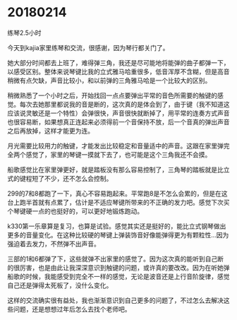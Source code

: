 # 20180214

练琴2.5小时

今天到kajia家里练琴和交流，很感谢，因为琴行都关门了。

她大部分时间都去上班了，难得弹三角，我还是尽可能地将能弹的曲子都弹一下，以感受区别。整体来说琴键比我的立式雅马哈重很多，低音浑厚不含糊，但是高音稍微有点欠缺，声音比较小，和以前弹的三角雅马哈是一个比较大的区别。

稍微熟悉了一个小时之后，开始找回一点点要弹出平常的音色所需要的触键的感觉。每次去她那里都说我的音是断的，这次真的是体会到了，由于键（我不知道这应该说灵敏还是一个特性）会弹很快，声音很快就断掉了，用平常的连奏方式声音也很容易断，如果想真正连起来必须得前一个音保持不放，后一个音真的弹出声音之后再放掉，这样才能更为连。

月光需要比较用力的触键，才能发出比较稳定和音量适中的声音。这跟在家里弹完全两个感觉了，家里的琴键一摸就下去了，也可能是这个三角我还不会摸。

船歌感觉比在家里弹更好，就是踏板没有那么容易控制了，三角琴的踏板就是比立式的键程短了不少，还不怎么会控制。

299的7和8都跑了一下，真心不容易跑起来。平常跑8是不怎么会累的，但是在这台上跑半首就有点累了，估计是不适应琴键所带来的不正确的发力吧。感觉下次买个琴键硬一点的也挺好的，可以更好地锻炼跑动。

k330第一乐章算是复习，也算是试验。感觉其实还是挺好的，能比立式钢琴做出更多的音量变化。在这种比较硬的琴键上弹装饰音好像能弹得更为有颗粒性...因为强迫着去发力，不然弹不出声音。

三部的1和6都弹了下，这些就弹不出家里的感觉了。因为这次真的能听到自己断的很厉害，也是由此让我深深意识到触键的问题，或许真的要改改。因为在听她弹船歌的时候，我能感受到完全不一样的感觉，无论是波音还是上行音阶旋律，感觉自己还是弹得太死板了，没什么变化。

这样的交流确实很有益处，我也渐渐意识到自己更多的问题了，不过怎么去解决这些问题，还是想想过年后怎么去找个老师吧。
